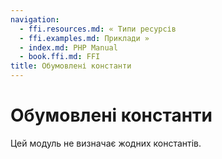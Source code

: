 ```yaml
---
navigation:
  - ffi.resources.md: « Типи ресурсів
  - ffi.examples.md: Приклади »
  - index.md: PHP Manual
  - book.ffi.md: FFI
title: Обумовлені константи
---
```

# Обумовлені константи

Цей модуль не визначає жодних константів.
